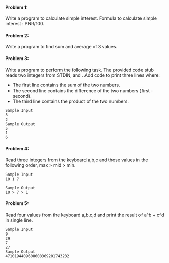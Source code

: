 #### Problem 1:

Write a program to calculate simple interest. Formula to calculate simple interest : PNR/100.

#### Problem 2: 

Write a program to find sum and average of 3 values.

#### Problem 3: 

Write a program to perform the following task. The provided code stub reads two integers from STDIN,  and . Add code to print three lines where:

- The first line contains the sum of the two numbers.
- The second line contains the difference of the two numbers (first - second).
- The third line contains the product of the two numbers.

```
Sample Input 
3
2
Sample Output 
5
1
6
```

#### Problem 4: 

Read three integers from the keyboard a,b,c and those values in the following order, max > mid > min.

```
Sample Input 
10 1 7

Sample Output
10 > 7 > 1
```

#### Problem 5:

Read four values from the keyboard a,b,c,d and print the result of a^b + c^d in single line.

```
Sample Input
9
29
7
27
Sample Output
4710194409608608369201743232
```

